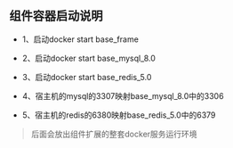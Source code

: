 ## 组件容器启动说明

* 1、启动docker start base_frame

* 2、启动docker start base_mysql_8.0

* 3、启动docker start base_redis_5.0

* 4、宿主机的mysql的3307映射base_mysql_8.0中的3306

* 5、宿主机的redis的6380映射base_redis_5.0中的6379

> 后面会放出组件扩展的整套docker服务运行环境